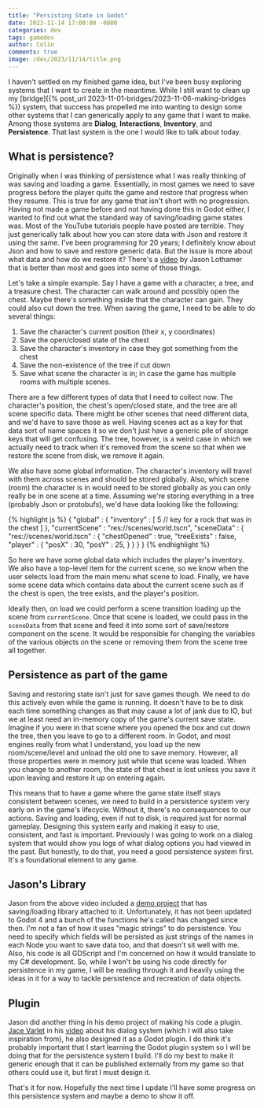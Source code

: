 ```yaml
---
title: "Persisting State in Godot"
date: 2023-11-14 17:00:00 -0800
categories: dev
tags: gamedev
author: Colin
comments: true
image: /dev/2023/11/14/title.png
---
```

I haven't settled on my finished game idea, but I've been busy exploring systems that I want to create in the meantime. While I still want to clean up my [bridge]({% post_url 2023-11-01-bridges/2023-11-06-making-bridges %}) system, that success has propelled me into wanting to design some other systems that I can generically apply to any game that I want to make. Among those systems are **Dialog**, **Interactions**, **Inventory**, and **Persistence**. That last system is the one I would like to talk about today.

## What is persistence?

Originally when I was thinking of persistence what I was really thinking of was saving and loading a game. Essentially, in most games we need to save progress before the player quits the game and restore that progress when they resume. This is true for any game that isn't short with no progression. Having not made a game before and not having done this in Godot either, I wanted to find out what the standard way of saving/loading game states was. Most of the YouTube tutorials people have posted are terrible. They just generically talk about how you can store data with Json and restore it using the same. I've been programming for 20 years; I definitely know about Json and how to save and restore generic data. But the issue is more about what data and how do we restore it? There's a [video](https://youtu.be/_gBpk5nKyXU?si=f_6ppxBq1ECmdyun) by Jason Lothamer that is better than most and goes into some of those things.

Let's take a simple example. Say I have a game with a character, a tree, and a treasure chest. The character can walk around and possibly open the chest. Maybe there's something inside that the character can gain. They could also cut down the tree. When saving the game, I need to be able to do several things:

1. Save the character's current position (their x, y coordinates)
2. Save the open/closed state of the chest
3. Save the character's inventory in case they got something from the chest
4. Save the non-existence of the tree if cut down
5. Save what scene the character is in; in case the game has multiple rooms with multiple scenes.

There are a few different types of data that I need to collect now. The character's position, the chest's open/closed state, and the tree are all scene specific data. There might be other scenes that need different data, and we'd have to save those as well. Having scenes act as a key for that data sort of name spaces it so we don't just have a generic pile of storage keys that will get confusing. The tree, however, is a weird case in which we actually need to track when it's removed from the scene so that when we restore the scene from disk, we remove it again.

We also have some global information. The character's inventory will travel with them across scenes and should be stored globally. Also, which scene (room) the character is in would need to be stored globally as you can only really be in one scene at a time. Assuming we're storing everything in a tree (probably Json or protobufs), we'd have data looking like the following:

{% highlight js %}
{
    "global" : {
        "inventory" : [
            5 // key for a rock that was in the chest
        ]
     },
    "currentScene" : "res://scenes/world.tscn",
    "sceneData" : {
        "res://scenes/world.tscn" : {
            "chestOpened" : true,
            "treeExists" : false,
            "player" : {
                "posX" : 30,
                "posY" : 25,
            }
        }
    }
}
{% endhighlight %}

So here we have some global data which includes the player's inventory. We also have a top-level item for the current scene, so we know when the user selects load from the main menu what scene to load. Finally, we have some scene data which contains data about the current scene such as if the chest is open, the tree exists, and the player's position.

Ideally then, on load we could perform a scene transition loading up the scene from `currentScene`. Once that scene is loaded, we could pass in the `sceneData` from that scene and feed it into some sort of save/restore component on the scene. It would be responsible for changing the variables of the various objects on the scene or removing them from the scene tree all together.

## Persistence as part of the game

Saving and restoring state isn't just for save games though. We need to do this actively even while the game is running. It doesn't have to be to disk each time something changes as that may cause a lot of jank due to IO, but we at least need an in-memory copy of the game's current save state. Imagine if you were in that scene where you opened the box and cut down the tree, then you leave to go to a different room. In Godot, and most engines really from what I understand, you load up the new room/scene/level and unload the old one to save memory. However, all those properties were in memory just while that scene was loaded. When you change to another room, the state of that chest is lost unless you save it upon leaving and restore it up on entering again.

This means that to have a game where the game state itself stays consistent between scenes, we need to build in a persistence system very early on in the game's lifecycle. Without it, there's no consequences to our actions. Saving and loading, even if not to disk, is required just for normal gameplay. Designing this system early and making it easy to use, consistent, and fast is important. Previously I was going to work on a dialog system that would show you logs of what dialog options you had viewed in the past. But honestly, to do that, you need a good persistence system first. It's a foundational element to any game.

## Jason's Library

Jason from the above video included a [demo project](https://github.com/jhlothamer/save_and_load_demo/tree/godot4) that has saving/loading library attached to it. Unfortunately, it has not been updated to Godot 4 and a bunch of the functions he's called has changed since then. I'm not a fan of how it uses "magic strings" to do persistence. You need to specify which fields will be persisted as just strings of the names in each Node you want to save data too, and that doesn't sit well with me. Also, his code is all GDScript and I'm concerned on how it would translate to my C# development. So, while I won't be using his code directly for persistence in my game, I will be reading through it and heavily using the ideas in it for a way to tackle persistence and recreation of data objects.

## Plugin

Jason did another thing in his demo project of making his code a plugin. [Jace Varlet](https://www.youtube.com/@jembawls) in his [video](https://youtu.be/6BsPkI4pCOI?si=BFC1jLJ7uZF94N2L) about his dialog system (which I will also take inspiration from), he also designed it as a Godot plugin. I do think it's probably important that I start learning the Godot plugin system so I will be doing that for the persistence system I build. I'll do my best to make it generic enough that it can be published externally from my game so that others could use it, but first I must design it.

That's it for now. Hopefully the next time I update I'll have some progress on this persistence system and maybe a demo to show it off.
